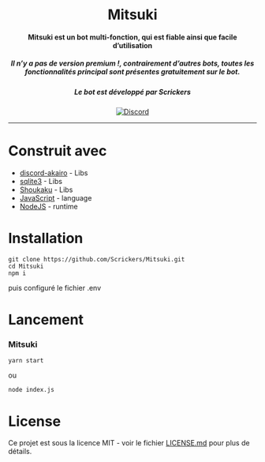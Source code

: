 <h1 align="center">
  <br>
    Mitsuki
  <br>
 </h1>
<h4 align="center">Mitsuki est un bot multi-fonction, qui est fiable ainsi que facile d’utilisation </h4>
<h5 align="center">Il n’y a pas de version premium !, contrairement d’autres bots, toutes les fonctionnalités principal sont présentes gratuitement sur le bot.</h5>
<h5 align="center">Le bot est développé par Scrickers</h5>
  <p align="center">
      <a href="https://discord.gg/En6aXbA" target="_blank"><img src="https://discordapp.com/api/guilds/547442742444163073/embed.png" alt="Discord"></a>
  </p>
  
-------------------

# Construit avec

* [discord-akairo](https://discord-akairo.github.io/#/) - Libs
* [sqlite3](https://www.npmjs.com/package/sqlite3) - Libs
* [Shoukaku](https://deivu.github.io/Shoukaku/?api) - Libs
* [JavaScript](https://developer.mozilla.org/fr/docs/Web/JavaScript) - language
* [NodeJS](https://nodejs.org/en/) - runtime

# Installation
```
git clone https://github.com/Scrickers/Mitsuki.git
cd Mitsuki
npm i 
```
puis configuré le fichier .env
# Lancement

### Mitsuki
``` 
yarn start
```
ou
``` 
node index.js
```

# License

Ce projet est sous la licence MIT - voir le fichier [LICENSE.md](LICENSE.md) pour plus de détails.
